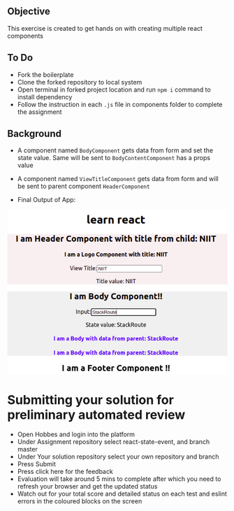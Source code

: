 
## Objective
This exercise is created to get hands on with creating multiple react components

## To Do
- Fork the boilerplate
- Clone the forked repository to local system
- Open terminal in forked project location and run `npm i` command to install dependency
- Follow the instruction in each `.js` file in components folder to complete the assignment

## Background
- A component named `BodyComponent` gets data from form and set the state value. Same will be sent to `BodyContentComponent` has a props value
- A component named `ViewTitleComponent` gets data from form and will be sent to parent component `HeaderComponent`

- Final Output of App:

![image](Output.png)

# Submitting your solution for preliminary automated review
- Open Hobbes and login into the platform
- Under Assignment repository select react-state-event, and branch master
- Under Your solution repository select your own repository and branch
- Press Submit
- Press click here for the feedback
- Evaluation will take around 5 mins to complete after which you need to refresh your browser and get the updated status
- Watch out for your total score and detailed status on each test and eslint errors in the coloured blocks on the screen
